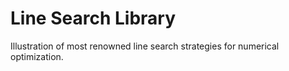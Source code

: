 # Line Search Library
Illustration of most renowned line search strategies for numerical optimization.
